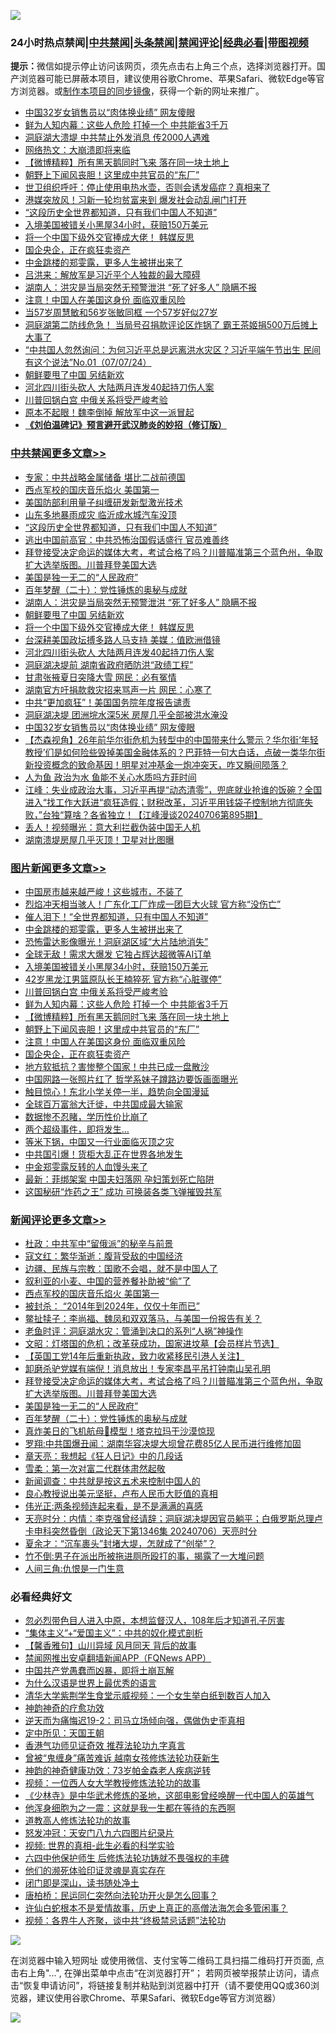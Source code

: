 ![](https://raw.githubusercontent.com/jsvpn/jsproxy/dev/64photo/fqnews-qr.jpg)

<div id="tt">
<h3>24小时热点禁闻|<a href="#%E4%B8%AD%E5%85%B1%E7%A6%81%E9%97%BB%E6%9B%B4%E5%A4%9A%E6%96%87%E7%AB%A0">中共禁闻</a>|<a href="#%E5%9B%BE%E7%89%87%E6%96%B0%E9%97%BB%E6%9B%B4%E5%A4%9A%E6%96%87%E7%AB%A0">头条禁闻</a>|<a href="#%E6%96%B0%E9%97%BB%E8%AF%84%E8%AE%BA%E6%9B%B4%E5%A4%9A%E6%96%87%E7%AB%A0">禁闻评论|<a href="#%E5%BF%85%E7%9C%8B%E7%BB%8F%E5%85%B8%E5%A5%BD%E6%96%87">经典必看</a>|<a href="https://2654106.xyz/3" target="_blank">带图视频</a></h3>
<div><b>提示：</b>微信如提示停止访问该网页，须先点击右上角三个点，选择浏览器打开。国产浏览器可能已屏蔽本项目，建议使用谷歌Chrome、苹果Safari、微软Edge等官方浏览器。或<a href="%E5%88%B6%E4%BD%9Cgit%E7%A6%81%E9%97%BB%E9%95%9C%E5%83%8F.md">制作本项目的同步镜像</a>，获得一个新的网址来推广。</div>
<ul>

<li><a href="/cbnews/20240707/2059131.md">中国32岁女销售员以“肉体换业绩” 网友傻眼</a></li>
<li><a href="/topimagenews/20240707/2059173.md">鲜为人知内幕：这些人危险 打掉一个 中共能省3千万</a></li>
<li><a href="/baitai/20240707/2059241.md">洞庭湖大溃堤 中共禁止外发消息 传2000人遇难</a></li>
<li><a href="/baitai/20240707/2059243.md">网络热文：大崩溃即将来临</a></li>
<li><a href="/topimagenews/20240707/2059150.md">【微博精粹】所有黑天鹅同时飞来 落在同一块土地上</a></li>
<li><a href="/topimagenews/20240707/2059149.md">朝野上下闻风丧胆！这里成中共官员的“东厂”</a></li>
<li><a href="/health/20240707/2059231.md">世卫组织呼吁：停止使用电热水壶，否则会诱发癌症？真相来了</a></li>
<li><a href="/baitai/20240707/2059283.md">港媒突放风！习新一轮均贫富来到 爆发社会动乱闸门打开</a></li>
<li><a href="/cbnews/20240707/2059294.md">“这段历史全世界都知道，只有我们中国人不知道”</a></li>
<li><a href="/topimagenews/20240707/2059277.md">入境美国被错关小黑屋34小时，获赔150万美元</a></li>
<li><a href="/cbnews/20240707/2059206.md">将一个中国下级外交官捧成大佬！ 韩媒反思</a></li>
<li><a href="/topimagenews/20240707/2059129.md">国企央企，正在疯狂卖资产</a></li>
<li><a href="/topimagenews/20240708/2059331.md">中金跳楼的郑雯露，更多人生被拼出来了</a></li>
<li><a href="/baitai/20240707/2059250.md">吕洪来：解放军是习近平个人独裁的最大障碍</a></li>
<li><a href="/cbnews/20240707/2059252.md">湖南人：洪灾是当局突然无预警泄洪 “死了好多人” 隐瞒不报</a></li>
<li><a href="/topimagenews/20240707/2059130.md">注意！中国人在美国这身份 面临双重风险</a></li>
<li><a href="/yule/20240707/2059281.md">当57岁周慧敏和56岁张敏同框 一个57岁好似27岁</a></li>
<li><a href="/baitai/20240708/2059321.md">洞庭湖第二防线危急！ 当局号召捐款评论区炸锅了 霸王茶姬捐500万后摊上大事了</a></li>
<li><a href="/sohnews/20240708/2059298.md">“中共国人忽然询问：为何习近平总是远离洪水灾区？习近平端午节出生 民间有这个说法”No.01（07/07/24）</a></li>
<li><a href="/cbnews/20240707/2059207.md">朝鲜要甩了中国 另结新欢</a></li>
<li><a href="/cbnews/20240707/2059189.md">河北四川街头砍人 大陆两月连发40起持刀伤人案</a></li>
<li><a href="/topimagenews/20240707/2059268.md">川普回锅白宫 中俄关系将受严峻考验</a></li>
<li><a href="/ccpdope/20240707/2059204.md">原本不起眼！魏李倒掉 解放军中这一派冒起</a></li>
<li><b><a href="/comments/20200207/1272816.md" target="_blank">《刘伯温碑记》预言避开武汉肺炎的妙招（修订版）</a></b></li>
</ul>
</div>

<div class="catlist">
<h3><a href="/cbnews/" target="_blank">中共禁闻</a><span><a href="/cbnews/" target="_blank" rel="nofollow">更多文章>></a></span></h3>
<ul>
<li><a href="/cbnews/20240708/2059376.md" target="_blank">专家：中共战略金属储备 堪比二战前德国</a></li>
<li><a href="/comments/20240708/2059372.md" target="_blank">西点军校的国庆音乐焰火 美国第一</a></li>
<li><a href="/cbnews/20240708/2059358.md" target="_blank">美国防部利用量子纠缠研发新型激光技术</a></li>
<li><a href="/cbnews/20240708/2059332.md" target="_blank">山东多地暴雨成灾 临沂成水城汽车没顶</a></li>
<li><a href="/cbnews/20240707/2059294.md" target="_blank">“这段历史全世界都知道，只有我们中国人不知道”</a></li>
<li><a href="/cbnews/20240707/2059286.md" target="_blank">逃出中国前高官：中共恐怖治国假话盛行 官员难善终</a></li>
<li><a href="/comments/20240707/2059285.md" target="_blank">拜登接受决定命运的媒体大考，考试合格了吗？川普瞄准第三个蓝色州，争取扩大选举版图。川普拜登美国大选</a></li>
<li><a href="/comments/20240707/2059273.md" target="_blank">美国是独一无二的“人民政府”</a></li>
<li><a href="/comments/20240707/2059222.md" target="_blank">百年梦醒（二十）：党性锤炼的奥秘与成就</a></li>
<li><a href="/cbnews/20240707/2059252.md" target="_blank">湖南人：洪灾是当局突然无预警泄洪 “死了好多人” 隐瞒不报</a></li>
<li><a href="/cbnews/20240707/2059207.md" target="_blank">朝鲜要甩了中国 另结新欢</a></li>
<li><a href="/cbnews/20240707/2059206.md" target="_blank">将一个中国下级外交官捧成大佬！ 韩媒反思</a></li>
<li><a href="/cbnews/20240707/2059190.md" target="_blank">台深耕美国政坛搏多路人马支持 美媒：值欧洲借镜</a></li>
<li><a href="/cbnews/20240707/2059189.md" target="_blank">河北四川街头砍人 大陆两月连发40起持刀伤人案</a></li>
<li><a href="/cbnews/20240707/2059188.md" target="_blank">洞庭湖决堤前 湖南省政府晒防洪“政绩工程”</a></li>
<li><a href="/cbnews/20240707/2059175.md" target="_blank">甘肃张掖夏日突降大雪 网民：必有冤情</a></li>
<li><a href="/cbnews/20240707/2059174.md" target="_blank">湖南官方吁捐款救灾招来骂声一片 网民：心寒了</a></li>
<li><a href="/cbnews/20240707/2059152.md" target="_blank">中共“更加疯狂”！美国国务院年度报告谴责</a></li>
<li><a href="/cbnews/20240707/2059151.md" target="_blank">洞庭湖决堤 团洲垸水深5米 房屋几乎全部被洪水淹没</a></li>
<li><a href="/cbnews/20240707/2059131.md" target="_blank">中国32岁女销售员以“肉体换业绩” 网友傻眼</a></li>
<li><a href="/comments/20240707/2059123.md" target="_blank">【杰森视角】26年前华尔街危机为转型中的中国带来什么警示？华尔街‘年轻教授’们是如何险些毁掉美国金融体系的？巴菲特一句大白话，点破一类华尔街新投资概念的致命基因！明星对冲基金一炮冲突天，咋又瞬间陨落？</a></li>
<li><a href="/comments/20240707/2059119.md" target="_blank">人为鱼 政治为水 鱼能不关心水质吗方菲时间</a></li>
<li><a href="/cbnews/20240707/2059116.md" target="_blank">江峰：失业成政治大事，习近平再提“动态清零”，兜底就业抢谁的饭碗？全国进入“找工作大跃进“疯狂造假；财税改革，习近平用钱袋子控制地方彻底失败，”台独“算啥？各省独立！【江峰漫谈20240706第895期】</a></li>
<li><a href="/cbnews/20240707/2059108.md" target="_blank">丢人！视频曝光：意大利拦截伪装中国无人机</a></li>
<li><a href="/cbnews/20240707/2059099.md" target="_blank">湖南溃堤房屋几乎灭顶！卫星对比图曝</a></li>

</ul>
</div>
<div class="catlist">
<h3><a href="/topimagenews/" target="_blank">图片新闻</a><span><a href="/topimagenews/" target="_blank" rel="nofollow">更多文章>></a></span></h3>
<ul>
<li><a href="/topimagenews/20240708/2059365.md" target="_blank">中国房市越来越严峻！这些城市，不装了</a></li>
<li><a href="/topimagenews/20240708/2059357.md" target="_blank">烈焰冲天相当骇人！广东化工厂炸成一团巨大火球 官方称“没伤亡”</a></li>
<li><a href="/topimagenews/20240708/2059355.md" target="_blank">催人泪下！“全世界都知道，只有中国人不知道”</a></li>
<li><a href="/topimagenews/20240708/2059331.md" target="_blank">中金跳楼的郑雯露，更多人生被拼出来了</a></li>
<li><a href="/topimagenews/20240708/2059330.md" target="_blank">恐怖雷达影像曝光！洞庭湖区域“大片陆地消失”</a></li>
<li><a href="/topimagenews/20240708/2059329.md" target="_blank">全球无敌！需求大爆发 它独占辉达超微等AI订单</a></li>
<li><a href="/topimagenews/20240707/2059277.md" target="_blank">入境美国被错关小黑屋34小时，获赔150万美元</a></li>
<li><a href="/topimagenews/20240707/2059276.md" target="_blank">42岁黑龙江男篮原队长王楠猝死 官方称“心脏骤停”</a></li>
<li><a href="/topimagenews/20240707/2059268.md" target="_blank">川普回锅白宫 中俄关系将受严峻考验</a></li>
<li><a href="/topimagenews/20240707/2059173.md" target="_blank">鲜为人知内幕：这些人危险 打掉一个 中共能省3千万</a></li>
<li><a href="/topimagenews/20240707/2059150.md" target="_blank">【微博精粹】所有黑天鹅同时飞来 落在同一块土地上</a></li>
<li><a href="/topimagenews/20240707/2059149.md" target="_blank">朝野上下闻风丧胆！这里成中共官员的“东厂”</a></li>
<li><a href="/topimagenews/20240707/2059130.md" target="_blank">注意！中国人在美国这身份 面临双重风险</a></li>
<li><a href="/topimagenews/20240707/2059129.md" target="_blank">国企央企，正在疯狂卖资产</a></li>
<li><a href="/topimagenews/20240707/2059118.md" target="_blank">地方软抵抗？害惨整个国家！中共已成一盘散沙</a></li>
<li><a href="/topimagenews/20240707/2059117.md" target="_blank">中国网路一张照片红了 哲学系妹子蹲路边要饭画面曝光</a></li>
<li><a href="/topimagenews/20240707/2059107.md" target="_blank">触目惊心！东北小学关停一半，趋势向全国漫延</a></li>
<li><a href="/topimagenews/20240707/2059105.md" target="_blank">全球百万富翁大迁徙，中共国成最大输家</a></li>
<li><a href="/topimagenews/20240707/2059104.md" target="_blank">数据惨不忍睹，学历性价比崩了</a></li>
<li><a href="/topimagenews/20240707/2059103.md" target="_blank">两个超级事件，即将发生…</a></li>
<li><a href="/topimagenews/20240707/2059098.md" target="_blank">等米下锅，中国又一行业面临灭顶之灾</a></li>
<li><a href="/topimagenews/20240707/2059097.md" target="_blank">中共国引爆！货柜大乱正在世界各地发生</a></li>
<li><a href="/topimagenews/20240707/2059079.md" target="_blank">中金郑雯露反转的人血馒头来了</a></li>
<li><a href="/topimagenews/20240707/2059078.md" target="_blank">最新：菲绑架案 中国夫妇落网 孕妇策划死亡陷阱</a></li>
<li><a href="/topimagenews/20240707/2059070.md" target="_blank">这国秘研“炸药之王” 成功 可换装各类飞弹摧毁共军</a></li>

</ul>
</div>
<div class="catlist">
<h3><a href="/comments/" target="_blank">新闻评论</a><span><a href="/comments/" target="_blank" rel="nofollow">更多文章>></a></span></h3>
<ul>
<li><a href="/comments/20240708/2059381.md" target="_blank">杜政：中共军中“留俄派”的秘辛与前景</a></li>
<li><a href="/comments/20240708/2059380.md" target="_blank">寇文红：繁华渐逝：腹背受敌的中国经济</a></li>
<li><a href="/comments/20240708/2059379.md" target="_blank">边疆、民族与宗教：国歌不会唱，就不是中国人了</a></li>
<li><a href="/comments/20240708/2059378.md" target="_blank">叙利亚的小麦、中国的营养餐补助被“偷”了</a></li>
<li><a href="/comments/20240708/2059372.md" target="_blank">西点军校的国庆音乐焰火 美国第一</a></li>
<li><a href="/comments/20240708/2059371.md" target="_blank">被封杀： “2014年到2024年，仅仅十年而已”</a></li>
<li><a href="/comments/20240708/2059370.md" target="_blank">鳖扯犊子：李尚福、魏凤和双双落马，与美国一份报告有关？</a></li>
<li><a href="/comments/20240708/2059369.md" target="_blank">老鱼时评：洞庭湖水灾：管涌到决口的系列“人祸”神操作</a></li>
<li><a href="/comments/20240708/2059364.md" target="_blank">文昭：灯塔国的危机；改革获成功，国家进坟墓【会员样片节选】</a></li>
<li><a href="/comments/20240708/2059312.md" target="_blank">【英国工党14年后重新执政，致力收紧移民引港人关注】</a></li>
<li><a href="/comments/20240708/2059299.md" target="_blank">卸磨杀驴党媒有端倪！消息放出！专家李昌平吊打钟南山吴孔明</a></li>
<li><a href="/comments/20240707/2059285.md" target="_blank">拜登接受决定命运的媒体大考，考试合格了吗？川普瞄准第三个蓝色州，争取扩大选举版图。川普拜登美国大选</a></li>
<li><a href="/comments/20240707/2059273.md" target="_blank">美国是独一无二的“人民政府”</a></li>
<li><a href="/comments/20240707/2059222.md" target="_blank">百年梦醒（二十）：党性锤炼的奥秘与成就</a></li>
<li><a href="/comments/20240707/2059172.md" target="_blank">真炸美日的飞机航母🚢模型！塔克拉玛干沙漠惊现</a></li>
<li><a href="/comments/20240707/2059161.md" target="_blank">罗翔:中共国爆丑闻：湖南华容决堤大坝曾花费85亿人民币进行维修加固</a></li>
<li><a href="/comments/20240707/2059160.md" target="_blank">章天亮：我想起《狂人日记》中的几段话</a></li>
<li><a href="/comments/20240707/2059159.md" target="_blank">雪柔：第一次对富二代群体肃然起敬</a></li>
<li><a href="/comments/20240707/2059158.md" target="_blank">新闻调查：中共就是按这五术来控制中国人的</a></li>
<li><a href="/comments/20240707/2059157.md" target="_blank">良心教授说出美元坚挺，卢布人民币大贬值的真相</a></li>
<li><a href="/comments/20240707/2059156.md" target="_blank">伟光正:两条视频连起来看，是不是满满的喜感</a></li>
<li><a href="/comments/20240707/2059148.md" target="_blank">天亮时分：内情：李克强曾经请辞；洞庭湖决堤因官员躺平；白俄罗斯总理卢卡申科突然昏倒（政论天下第1346集 20240706）天亮时分</a></li>
<li><a href="/comments/20240707/2059136.md" target="_blank">夏余才：“沉车裹头”封堵大堤，怎就成了“创举”？</a></li>
<li><a href="/comments/20240707/2059135.md" target="_blank">竹不倒:男子在派出所被拖进厕所殴打的事，揭露了一大堆问题</a></li>
<li><a href="/comments/20240707/2059134.md" target="_blank">人间三角:仇恨是一门生意</a></li>

</ul>
</div>

<div class="catlist">
<h3>必看经典好文</h3>
<ul>
<li><a href="/comments/20220722/1761714.md" target="_blank">忽必烈带色目人进入中原，本想监督汉人，108年后才知道孔子厉害</a></li>
<li><a href="/comments/20201007/1409565.md" target="_blank">“集体主义”+“爱国主义”：中共的奴化模式剖析</a></li>
<li><a href="/bannedvideo/20210301/1495768.md" target="_blank">【馨香雅句】山川异域 风月同天 背后的故事</a></li>
<li><a href="/comments/20200503/1322531.md" target="_blank">禁闻网推出安卓翻墙新闻APP（FQNews APP）</a></li>
<li><a href="/comments/20220831/1778527.md" target="_blank">中国共产党愚蠢而凶暴，即将土崩瓦解</a></li>
<li><a href="/ssgc/20200820/1382763.md" target="_blank">为什么汉语是世界上最优秀的语言</a></li>
<li><a href="/comments/20221213/1822868.md" target="_blank">清华大学紫荆学生食堂示威视频：一个女生举白纸到数百人加入</a></li>
<li><a href="/comments/20220105/1675252.md" target="_blank">神韵神奇的疗愈功效</a></li>
<li><a href="/tculture/20190304/1091074.md" target="_blank">逆天而为痛悔迟19-2：司马立场倾向强，偶做伪史歪真相</a></li>
<li><a href="/tculture/xiulian/20151111/470021.md" target="_blank">定中所见：天国王朝</a></li>
<li><a href="/comments/20200517/1330064.md" target="_blank">香港气功师见证奇效 推荐法轮功九字真言</a></li>
<li><a href="/comments/20211125/1657403.md" target="_blank">曾被“鬼缠身”痛苦难诉 越南女孩修炼法轮功获新生</a></li>
<li><a href="/comments/20220315/1705037.md" target="_blank">神韵的神奇健康功效：73岁帕金森老人疾病逆转</a></li>
<li><a href="/comments/20220529/1739017.md" target="_blank">视频：一位西人女大学教授修炼法轮功的故事</a></li>
<li><a href="/comments/20201013/1412612.md" target="_blank">《少林寺》是中华武术修炼的圣地，这部电影曾经唤醒一代中国人的英雄气</a></li>
<li><a href="/topimagenews/20210219/1489990.md" target="_blank">他浑身细胞为之一震：这就是我一生都在等待的东西啊</a></li>
<li><a href="/comments/20200805/1375080.md" target="_blank">道教高人修炼法轮功的故事</a></li>
<li><a href="/comments/20200604/783200.md" target="_blank">怒发冲冠：天安门八九六四图片纪录片</a></li>
<li><a href="/aomi/supernatural/20150313/374665.md" target="_blank">视频: 世界的真相-此生必看的科学实验</a></li>
<li><a href="/comments/20200926/1403542.md" target="_blank">六四中他保护师生 后修炼法轮功铸就不畏强权的丰碑</a></li>
<li><a href="/ssgc/20220828/1777549.md" target="_blank">他们的濒死体验印证灵魂是真实存在</a></li>
<li><a href="/tculture/20200803/1373949.md" target="_blank">闭门即是深山，读书随处净土</a></li>
<li><a href="/comments/20240318/2014289.md" target="_blank">唐柏桥：民运同仁突然向法轮功开火是怎么回事？</a></li>
<li><a href="/cnnews/20180504/937198.md" target="_blank">许仙白蛇根本不是爱情故事，历史上真正的高僧法海怎会多管闲事？</a></li>
<li><a href="/comments/20220514/1732752.md" target="_blank">视频：各界牛人齐聚，谈中共“终极禁忌话题”法轮功</a></li>

</ul>
</div>

![](https://raw.githubusercontent.com/jsvpn/jsproxy/dev/64photo/fqnews-qr.jpg)

在浏览器中输入短网址 或使用微信、支付宝等二维码工具扫描二维码打开页面, 点击右上角"...", 在弹出菜单中点击“在浏览器打开”； 若网页被举报禁止访问，请点击“恢复申请访问”，将链接复制并粘贴到浏览器中打开（请不要使用QQ或360浏览器，建议使用谷歌Chrome、苹果Safari、微软Edge等官方浏览器）

![](https://raw.githubusercontent.com/jsvpn/jsproxy/dev/64photo/wx.jpg)
